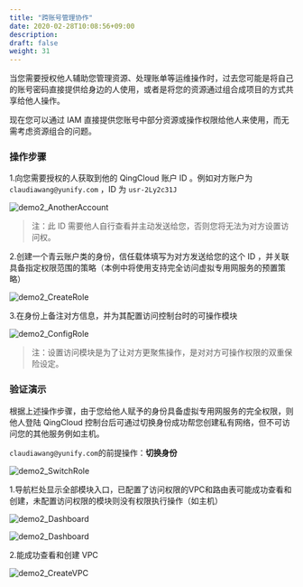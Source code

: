 ```yaml
---
title: "跨账号管理协作"
date: 2020-02-28T10:08:56+09:00
description: 
draft: false
weight: 31
---
```


当您需要授权他人辅助您管理资源、处理账单等运维操作时，过去您可能是将自己的账号密码直接提供给身边的人使用，或者是将您的资源通过组合成项目的方式共享给他人操作。

现在您可以通过 IAM 直接提供您账号中部分资源或操作权限给他人来使用，而无需考虑资源组合的问题。

### 操作步骤

1.向您需要授权的人获取到他的 QingCloud 账户 ID 。例如对方账户为 `claudiawang@yunify.com` ，ID 为 `usr-2Ly2c31J`

![demo2_AnotherAccount](../../_images/demo2_AnotherAccount.png)

> 注：此 ID 需要他人自行查看并主动发送给您，否则您将无法为对方设置访问权。

2.创建一个青云账户类的身份，信任载体填写为对方发送给您的这个 ID ，并关联具备指定权限范围的策略（本例中将使用支持完全访问虚拟专用网服务的预置策略）

![demo2_CreateRole](../../_images/demo2_CreateRole.png)

3.在身份上备注对方信息，并为其配置访问控制台时的可操作模块

![demo2_ConfigRole](../../_images/demo2_ConfigRole.png)

> 注：设置访问模块是为了让对方更聚焦操作，是对对方可操作权限的双重保险设定。

### 验证演示

根据上述操作步骤，由于您给他人赋予的身份具备虚拟专用网服务的完全权限，则他人登陆 QingCloud 控制台后可通过切换身份成功帮您创建私有网络，但不可访问您的其他服务例如主机。

`claudiawang@yunify.com`的前提操作：**切换身份**

![demo2_SwitchRole](../../_images/demo2_SwitchRole.png)

1.导航栏处显示全部模块入口，已配置了访问权限的VPC和路由表可能成功查看和创建，未配置访问权限的模块则没有权限执行操作（如主机）

![demo2_Dashboard](../../_images/demo2_Dashboard.png)

![demo2_Dashboard](../../_images/demo2_Dashboard1.png)

2.能成功查看和创建 VPC

![demo2_CreateVPC](../../_images/demo2_CreateVPC.png)

